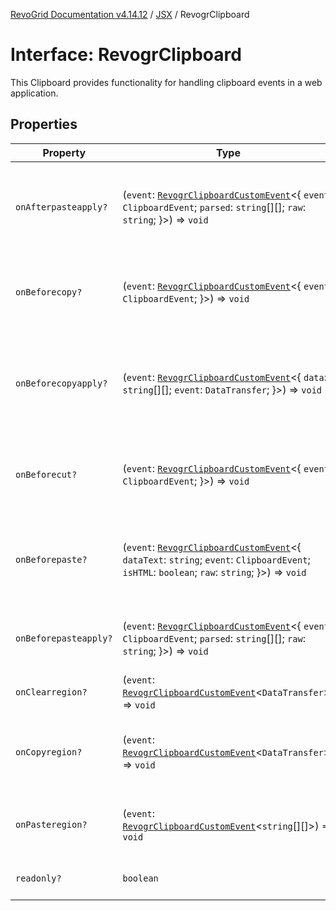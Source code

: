 [RevoGrid Documentation v4.14.12](README.md) / [JSX](Namespace.JSX.md) / RevogrClipboard

# Interface: RevogrClipboard

This Clipboard provides functionality for handling clipboard events in a web application.

## Properties

| Property | Type | Description | Defined in |
| ------ | ------ | ------ | ------ |
| `onAfterpasteapply?` | (`event`: [`RevogrClipboardCustomEvent`](Interface.RevogrClipboardCustomEvent.md)\<\{ `event`: `ClipboardEvent`; `parsed`: `string`[][]; `raw`: `string`; \}\>) => `void` | Paste 4. Fired after paste applied to the grid defaultPrevented - if true, paste will be canceled | [src/components.d.ts:1648](https://github.com/revolist/revogrid/blob/ee1081dbd910f211c490863a4b642535e5dce01e/src/components.d.ts#L1648) |
| `onBeforecopy?` | (`event`: [`RevogrClipboardCustomEvent`](Interface.RevogrClipboardCustomEvent.md)\<\{ `event`: `ClipboardEvent`; \}\>) => `void` | Copy 1. Fired before copy triggered defaultPrevented - if true, copy will be canceled | [src/components.d.ts:1656](https://github.com/revolist/revogrid/blob/ee1081dbd910f211c490863a4b642535e5dce01e/src/components.d.ts#L1656) |
| `onBeforecopyapply?` | (`event`: [`RevogrClipboardCustomEvent`](Interface.RevogrClipboardCustomEvent.md)\<\{ `data`: `string`[][]; `event`: `DataTransfer`; \}\>) => `void` | Copy Method 1. Fired before copy applied to the clipboard from outside. defaultPrevented - if true, copy will be canceled | [src/components.d.ts:1662](https://github.com/revolist/revogrid/blob/ee1081dbd910f211c490863a4b642535e5dce01e/src/components.d.ts#L1662) |
| `onBeforecut?` | (`event`: [`RevogrClipboardCustomEvent`](Interface.RevogrClipboardCustomEvent.md)\<\{ `event`: `ClipboardEvent`; \}\>) => `void` | Cut 1. Fired before cut triggered defaultPrevented - if true, cut will be canceled | [src/components.d.ts:1669](https://github.com/revolist/revogrid/blob/ee1081dbd910f211c490863a4b642535e5dce01e/src/components.d.ts#L1669) |
| `onBeforepaste?` | (`event`: [`RevogrClipboardCustomEvent`](Interface.RevogrClipboardCustomEvent.md)\<\{ `dataText`: `string`; `event`: `ClipboardEvent`; `isHTML`: `boolean`; `raw`: `string`; \}\>) => `void` | Paste 1. Fired before paste applied to the grid defaultPrevented - if true, paste will be canceled | [src/components.d.ts:1675](https://github.com/revolist/revogrid/blob/ee1081dbd910f211c490863a4b642535e5dce01e/src/components.d.ts#L1675) |
| `onBeforepasteapply?` | (`event`: [`RevogrClipboardCustomEvent`](Interface.RevogrClipboardCustomEvent.md)\<\{ `event`: `ClipboardEvent`; `parsed`: `string`[][]; `raw`: `string`; \}\>) => `void` | Paste 2. Fired before paste applied to the grid and after data parsed | [src/components.d.ts:1684](https://github.com/revolist/revogrid/blob/ee1081dbd910f211c490863a4b642535e5dce01e/src/components.d.ts#L1684) |
| `onClearregion?` | (`event`: [`RevogrClipboardCustomEvent`](Interface.RevogrClipboardCustomEvent.md)\<`DataTransfer`\>) => `void` | Cut 2. Clears region when cut is done | [src/components.d.ts:1692](https://github.com/revolist/revogrid/blob/ee1081dbd910f211c490863a4b642535e5dce01e/src/components.d.ts#L1692) |
| `onCopyregion?` | (`event`: [`RevogrClipboardCustomEvent`](Interface.RevogrClipboardCustomEvent.md)\<`DataTransfer`\>) => `void` | Copy 2. Fired when region copied defaultPrevented - if true, copy will be canceled | [src/components.d.ts:1696](https://github.com/revolist/revogrid/blob/ee1081dbd910f211c490863a4b642535e5dce01e/src/components.d.ts#L1696) |
| `onPasteregion?` | (`event`: [`RevogrClipboardCustomEvent`](Interface.RevogrClipboardCustomEvent.md)\<`string`[][]\>) => `void` | Paste 3. Internal method. When data region is ready pass it to the top. | [src/components.d.ts:1702](https://github.com/revolist/revogrid/blob/ee1081dbd910f211c490863a4b642535e5dce01e/src/components.d.ts#L1702) |
| `readonly?` | `boolean` | If readonly mode - disabled Paste event | [src/components.d.ts:1706](https://github.com/revolist/revogrid/blob/ee1081dbd910f211c490863a4b642535e5dce01e/src/components.d.ts#L1706) |
